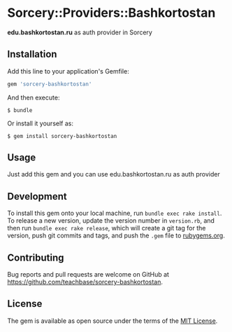 # Sorcery::Providers::Bashkortostan

**edu.bashkortostan.ru** as auth provider in Sorcery

## Installation

Add this line to your application's Gemfile:

```ruby
gem 'sorcery-bashkortostan'
```

And then execute:

    $ bundle

Or install it yourself as:

    $ gem install sorcery-bashkortostan

## Usage

Just add this gem and you can use edu.bashkortostan.ru as auth provider

## Development

To install this gem onto your local machine, run `bundle exec rake install`. To release a new version, update the version number in `version.rb`, and then run `bundle exec rake release`, which will create a git tag for the version, push git commits and tags, and push the `.gem` file to [rubygems.org](https://rubygems.org).

## Contributing

Bug reports and pull requests are welcome on GitHub at https://github.com/teachbase/sorcery-bashkortostan.

## License

The gem is available as open source under the terms of the [MIT License](http://opensource.org/licenses/MIT).
